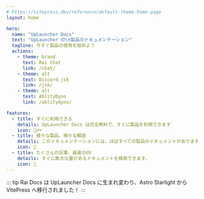 ```yaml
---
# https://vitepress.dev/reference/default-theme-home-page
layout: home

hero:
  name: "UpLauncher Docs"
  text: "UpLauncher の\n製品のドキュメンテーション"
  tagline: 今すぐ製品の使用を始めよう
  actions:
    - theme: brand
      text: Rai Chat
      link: /chat/
    - theme: alt
      text: Discord.jsk
      link: /jsk/
    - theme: alt
      text: AblityDyno
      link: /ablitydyno/

features:
  - title: すぐに利用できる
    details: UpLauncher Docs は完全無料で、すぐに製品を利用できます 
    icon: 🏃‍♂️‍➡️
  - title: 様々な製品、様々な解説
    details: このドキュメンテーションには、ほぼすべての製品のドキュメントがあります
    icon: 📝
  - title: たくさんの記事、最速のUX
    details: すぐに膨大な量があるドキュメントを検索できます。
    icon: 🔎
---
```


::: tip
Rai Docs は UpLauncher Docs に生まれ変わり、Astro Starlight から VitePress へ移行されました！
:::
